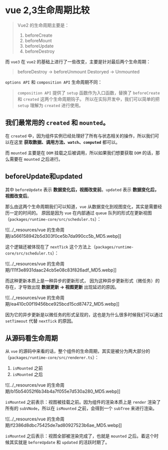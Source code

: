 

vue 2,3生命周期比较
===================

> Vue2 的生命周期主要是：
> 1.  beforeCreate
> 3.  beforeMount
> 5.  beforeUpdate
> 7.  beforeDestroy

而 `vue3` 在 `vue2` 的基础上进行了一些改变，主要是针对最后两个生命周期：

> beforeDestroy -> beforeUnmount
> Destoryed -> Unmounted

 `options API` 和 `composition API` 生命周期不同：

> `composition API` 提供了 `setup` 函数作为入口函数，替换了 `beforeCreate` 和 `created` 这两个生命周期钩子。
> 所以在实际开发中，我们可以简单的把 `setup` 理解为 `created` 进行使用。



## 我们最常用的 `created` 和 `mounted`。

在 `created` 中，因为组件实例已经处理好了所有与状态相关的操作，所以我们可以在这里 **获取数据、调用方法、`watch`、`computed`** 都可以。

而 `mounted` 主要是在 `DOM` 挂载之后被调用，所以如果我们想要获取 `DOM` 的话，那么需要在 `mounted` 之后进行。

## beforeUpdate和updated

其中 `beforeUpdate` 表示 **数据变化后，视图改变前**。`updated` 表示 **数据变化后，视图改变后**。

那么由这两个生命周期我们可以知道，`vue` 从数据变化到视图变化，其实是需要经历一定的时间的。
原因是因为 `vue` 在内部通过 `queue` 队列的形式在更新视图（`packages/runtime-core/src/scheduler.ts`）：

![[../_resources/vue 的生命周期/a566158942b5d303f0ce5b7da990cc5b_MD5.webp]]

这个逻辑还被体现在了 `nextTick` 这个方法上（`packages/runtime-core/src/scheduler.ts`）：

![[../_resources/vue 的生命周期/111f3e8931daac24cb5e08c83f826adf_MD5.webp]]

而这种更新本质上是一种异步的更新形式，
因为这种异步更新形式（微任务）的存在，才导致出现 **数据更新 -> 视图更新** 出现延迟的原因。

![[../_resources/vue 的生命周期/ea410c00f19456bce925bcd15cd87472_MD5.webp]]

因为它的异步更新是以微任务的形式呈现的，这也是为什么很多时候我们可以通过 `setTimeout` 代替 `nextTick` 的原因。




## 从源码看生命周期
从 `vue` 的源码中来看的话，整个组件的生命周期，其实是被分为两大部分的（`packages/runtime-core/src/renderer.ts`）：

1.  `isMounted` 之前
2.  `isMounted` 之后

![[../_resources/vue 的生命周期/b15b54052f6b34b4a7f055e7d530a280_MD5.webp]]

`isMounted` 之前表示：视图被挂载之前。因为组件的渲染本质上是 `render` 渲染了所有的 `subVNode`，所以在 `isMounted` 之前，会得到一个 `subTree` 来进行渲染。

![[../_resources/vue 的生命周期/f2386d8dbc75425de7ad80927523b6ae_MD5.webp]]

`isMounted` 之后表示：视图全部被渲染完成了，也就是 `mounted` 之后。着这个时候其实就是 `beforeUpdate` 和 `updated` 的活跃时期了。
